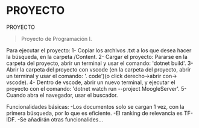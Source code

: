 # PROYECTO
PROYECTO
> Proyecto de Programación I.

 Para ejecutar el proyecto:
 1- Copiar los archivos .txt a los que desea hacer la búsqueda, en la carpeta /Content. 
 2- Cargar el proyecto: Pararse en la carpeta del proyecto, abrir un terminal y usar el comando: 'dotnet build'.
 3- Abrir la carpeta del proyecto con vscode (en la carpeta del proyecto, abrir un terminal y usar el comando: '. code')(o click derecho->abrir con-> vscode).
 4- Dentro de vscode, abrir un nuevo terminal, y ejecutar el proyecto con el comando: 'dotnet watch run --project MoogleServer'.
 5- Cuando abra el navegador, usar el buscador. 
 
 Funcionalidades básicas:
 -Los documentos solo se cargan 1 vez, con la primera búsqueda, por lo que es eficiente.
 -El ranking de relevancia es TF-IDF.
 -Se añadirán otras funcionalides...
